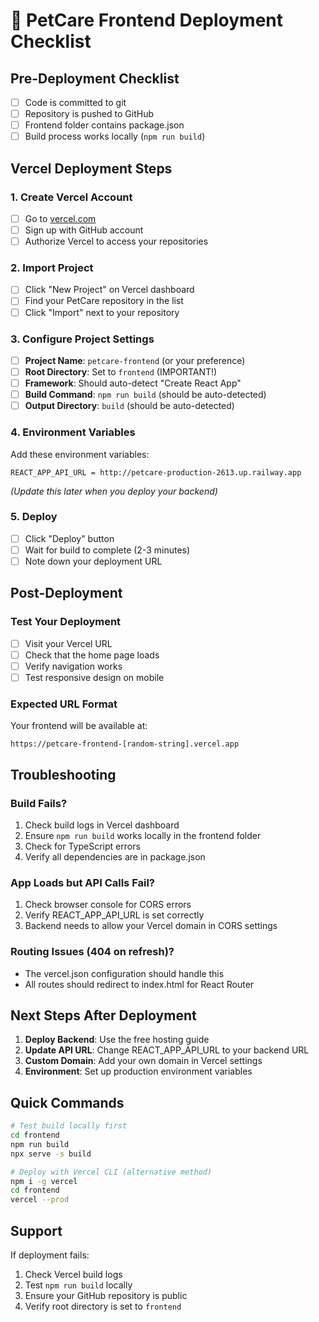 # 🚀 PetCare Frontend Deployment Checklist

## Pre-Deployment Checklist
- [ ] Code is committed to git
- [ ] Repository is pushed to GitHub
- [ ] Frontend folder contains package.json
- [ ] Build process works locally (`npm run build`)

## Vercel Deployment Steps

### 1. Create Vercel Account
- [ ] Go to [vercel.com](https://vercel.com)
- [ ] Sign up with GitHub account
- [ ] Authorize Vercel to access your repositories

### 2. Import Project
- [ ] Click "New Project" on Vercel dashboard
- [ ] Find your PetCare repository in the list
- [ ] Click "Import" next to your repository

### 3. Configure Project Settings
- [ ] **Project Name**: `petcare-frontend` (or your preference)
- [ ] **Root Directory**: Set to `frontend` (IMPORTANT!)
- [ ] **Framework**: Should auto-detect "Create React App"
- [ ] **Build Command**: `npm run build` (should be auto-detected)
- [ ] **Output Directory**: `build` (should be auto-detected)

### 4. Environment Variables
Add these environment variables:

```
REACT_APP_API_URL = http://petcare-production-2613.up.railway.app
```

*(Update this later when you deploy your backend)*

### 5. Deploy
- [ ] Click "Deploy" button
- [ ] Wait for build to complete (2-3 minutes)
- [ ] Note down your deployment URL

## Post-Deployment

### Test Your Deployment
- [ ] Visit your Vercel URL
- [ ] Check that the home page loads
- [ ] Verify navigation works
- [ ] Test responsive design on mobile

### Expected URL Format
Your frontend will be available at:
```
https://petcare-frontend-[random-string].vercel.app
```

## Troubleshooting

### Build Fails?
1. Check build logs in Vercel dashboard
2. Ensure `npm run build` works locally in the frontend folder
3. Check for TypeScript errors
4. Verify all dependencies are in package.json

### App Loads but API Calls Fail?
1. Check browser console for CORS errors
2. Verify REACT_APP_API_URL is set correctly
3. Backend needs to allow your Vercel domain in CORS settings

### Routing Issues (404 on refresh)?
- The vercel.json configuration should handle this
- All routes should redirect to index.html for React Router

## Next Steps After Deployment

1. **Deploy Backend**: Use the free hosting guide
2. **Update API URL**: Change REACT_APP_API_URL to your backend URL
3. **Custom Domain**: Add your own domain in Vercel settings
4. **Environment**: Set up production environment variables

## Quick Commands

```bash
# Test build locally first
cd frontend
npm run build
npx serve -s build

# Deploy with Vercel CLI (alternative method)
npm i -g vercel
cd frontend  
vercel --prod
```

## Support

If deployment fails:
1. Check Vercel build logs
2. Test `npm run build` locally
3. Ensure your GitHub repository is public
4. Verify root directory is set to `frontend`